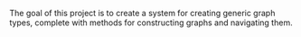 The goal of this project is to create a system for creating generic graph types,
complete with methods for constructing graphs and navigating them.
